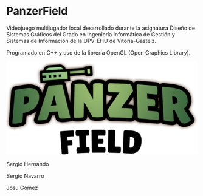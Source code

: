 # PanzerField

Videojuego multijugador local desarrollado durante la asignatura Diseño de Sistemas Gráficos del Grado en Ingeniería Informática de Gestión y Sistemas de Información de la UPV-EHU de Vitoria-Gasteiz.

Programado en C++ y uso de la librería OpenGL (Open Graphics Library).

![logo](https://github.com/UniversityProjectsEHU/PanzerField/blob/master/PanzerField.png)

Sergio Hernando

Sergio Navarro

Josu Gomez
